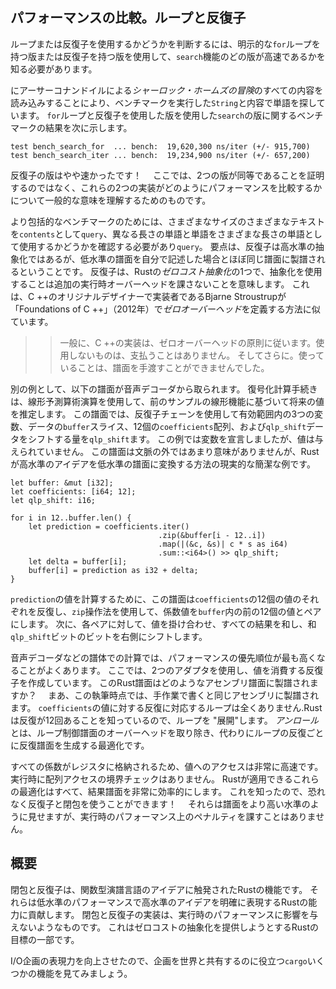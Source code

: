 ## パフォーマンスの比較。ループと反復子

ループまたは反復子を使用するかどうかを判断するには、明示的な`for`ループを持つ版または反復子を持つ版を使用して、`search`機能のどの版が高速であるかを知る必要があります。

にアーサーコナンドイルによる*シャーロック・ホームズの冒険*のすべての内容を読み込みすることにより、ベンチマークを実行した`String`と内容で単語を探しています。
`for`ループと反復子を使用した版を使用した`search`の版に関するベンチマークの結果を次に示します。

```text
test bench_search_for  ... bench:  19,620,300 ns/iter (+/- 915,700)
test bench_search_iter ... bench:  19,234,900 ns/iter (+/- 657,200)
```

反復子の版はやや速かったです！　
ここでは、2つの版が同等であることを証明するのではなく、これらの2つの実装がどのようにパフォーマンスを比較するかについて一般的な意味を理解するためのものです。

より包括的なベンチマークのためには、さまざまなサイズのさまざまなテキストを`contents`として`query`、異なる長さの単語と単語をさまざまな長さの単語として使用するかどうかを確認する必要があり`query`。
要点は、反復子は高水準の抽象化ではあるが、低水準の譜面を自分で記述した場合とほぼ同じ譜面に製譜されるということです。
反復子は、Rustの*ゼロコスト抽象化*の1つで、抽象化を使用することは追加の実行時オーバーヘッドを課さないことを意味します。
これは、C ++のオリジナルデザイナーで実装者であるBjarne Stroustrupが「Foundations of C ++」（2012年）で*ゼロオーバーヘッド*を定義する方法に似ています。

> > 一般に、C ++の実装は、ゼロオーバーヘッドの原則に従います。使用しないものは、支払うことはありません。
> > そしてさらに。使っていることは、譜面を手渡すことができませんでした。

別の例として、以下の譜面が音声デコーダから取られます。
復号化計算手続きは、線形予測算術演算を使用して、前のサンプルの線形機能に基づいて将来の値を推定します。
この譜面では、反復子チェーンを使用して有効範囲内の3つの変数、データの`buffer`スライス、12個の`coefficients`配列、および`qlp_shift`データをシフトする量を`qlp_shift`ます。
この例では変数を宣言しましたが、値は与えられていません。
この譜面は文脈の外ではあまり意味がありませんが、Rustが高水準のアイデアを低水準の譜面に変換する方法の現実的な簡潔な例です。

```rust,ignore
let buffer: &mut [i32];
let coefficients: [i64; 12];
let qlp_shift: i16;

for i in 12..buffer.len() {
    let prediction = coefficients.iter()
                                 .zip(&buffer[i - 12..i])
                                 .map(|(&c, &s)| c * s as i64)
                                 .sum::<i64>() >> qlp_shift;
    let delta = buffer[i];
    buffer[i] = prediction as i32 + delta;
}
```

`prediction`の値を計算するために、この譜面は`coefficients`の12個の値のそれぞれを反復し、`zip`操作法を使用して、係数値を`buffer`内の前の12個の値とペアにします。
次に、各ペアに対して、値を掛け合わせ、すべての結果を和し、和`qlp_shift`ビットのビットを右側にシフトします。

音声デコーダなどの譜体での計算では、パフォーマンスの優先順位が最も高くなることがよくあります。
ここでは、2つのアダプタを使用し、値を消費する反復子を作成しています。
このRust譜面はどのようなアセンブリ譜面に製譜されますか？　
まあ、この執筆時点では、手作業で書くと同じアセンブリに製譜されます。
`coefficients`の値に対する反復に対応するループは全くありません.Rustは反復が12回あることを知っているので、ループを "展開"します。
*アンロール*とは、ループ制御譜面のオーバーヘッドを取り除き、代わりにループの反復ごとに反復譜面を生成する最適化です。

すべての係数がレジスタに格納されるため、値へのアクセスは非常に高速です。
実行時に配列アクセスの境界チェックはありません。
Rustが適用できるこれらの最適化はすべて、結果譜面を非常に効率的にします。
これを知ったので、恐れなく反復子と閉包を使うことができます！　
それらは譜面をより高い水準のように見せますが、実行時のパフォーマンス上のペナルティを課すことはありません。

## 概要

閉包と反復子は、関数型演譜言語のアイデアに触発されたRustの機能です。
それらは低水準のパフォーマンスで高水準のアイデアを明確に表現するRustの能力に貢献します。
閉包と反復子の実装は、実行時のパフォーマンスに影響を与えないようなものです。
これはゼロコストの抽象化を提供しようとするRustの目標の一部です。

I/O企画の表現力を向上させたので、企画を世界と共有するのに役立つ`cargo`いくつかの機能を見てみましょう。
